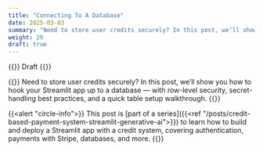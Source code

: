 ```yaml
---
title: "Connecting To A Database"
date: 2025-03-03
summary: "Need to store user credits securely? In this post, we’ll show you how to hook your Streamlit app up to a database — with row-level security, secret-handling best practices, and a quick table setup walkthrough."
weight: 20
draft: true
---
```


{{<badge>}}
Draft
{{</badge>}}

{{<lead>}}
Need to store user credits securely? In this post, we’ll show you how to hook your Streamlit app up to a database — with row-level security, secret-handling best practices, and a quick table setup walkthrough.
{{</lead>}}

<!-- Series blurb -->
{{<alert "circle-info">}}
This post is [part of a series]({{<ref "/posts/credit-based-payment-system-streamlit-generative-ai">}}) to learn how to build and deploy a Streamlit app with a credit system, covering authentication, payments with Stripe, databases, and more.
{{</alert>}}

<!--
## Why Do We Need A Database?

Databases are the backbone of any dynamic application. In our case, we need to store and manage the credit balances of our users efficiently. Whether you’re updating credits after a transaction or querying the current balance, a database provides the reliability and performance necessary to keep everything in sync.

## Which Database Should I Choose?

There are a lot of options out there, and most would work just fine. For this project, I’ve chosen Supabase. It offers a generous free tier, is easy to set up, and integrates seamlessly with Streamlit. The decision ultimately comes down to deployment needs and the flexibility Supabase offers for modern apps.

Comparison + about supabase free tier (table)

## Requirements

add login

Before you start, install the necessary package with `pip install st-supabase-connection`.

## Connecting To A Database

### Configuring Your Supabase Project

- Sign up to [Supabase](https://supabase.com) and create a free account.
- Create a new project by filling out the required information:
  - project name
  - database password
  - region (closest to your users)
  - Click "Create new project"
- In the left sidebar, click "Table Editor", click "Create a new table" and fill out the required information:
  - Name: the name of the table, we will use `users`, if you decide to use something else just make sure to adpat the code examples accordingly
  - Description: optional
  - Keep "Enable Row Level Security (RLS)" checked.
  - Edit columns so you have the following:
    - id, int8, set as primary key
    - created_at, timestamptz, with default value `now()`
    - email, text, click the gear icon, uncheck "Is Nullable" and check "Is Unique"
    - credits, int4 (max value is 2147483647, i.e. more than $21 million because we will store cents), click the gear icon, uncheck "Is Nullable", set `0` as the default value
  - Click "Save"
- In the left sidebar, click "Project overview", scroll down a bit, this is where you can find the `Project URL` and `API Key`, you will need them soon.

RLS Policies

- In the left sidebar, click "Authentication", select "Policies" if it's not already selected, and click "Create policy".
- Create one policies from the templates "Enable insert for authenticated users only"
- Click on the policy template "Enable read access for all users", rename it "Enable read access for authenticated users only", select `authenticated` for target roles, click on "Save policy".
- Enable update policy
- Still in "Authentication", click on "Users" in the left sidebar. These are the Supabase users, not your app users, they are used to determine who has the right to which policy with RLS.
- Click on "Add user > Create a new user", put in an email address and a password of your choice, leave "auto confirm user" checked on and click "create user"
- Keep your email address and password available, you will need them soon.

Sign Up and Create a Project:
Visit Supabase and sign up for a free account.
Click “Create new project” and fill in:
Project Name: Pick something memorable.
Database Password: Choose a strong password.
Region: Select the region closest to your users.
Click "Create new project".
Create Your Table:
In the left sidebar, click Table Editor.
Click Create a new table and fill in the following:
Name: Use users (or any name you prefer—just update your code accordingly).
Description: Optional.
Enable Row Level Security (RLS): Keep this checked.
Edit Columns to include:
id: Type int8 and set as the primary key.
created_at: Type timestamptz with a default value of now().
email: Type text. Click the gear icon, uncheck "Is Nullable" and check "Is Unique".
credits: Type int4 (max value 2147483647, which is more than enough since we store cents). Click the gear icon, uncheck "Is Nullable", and set the default value to 0.
Click Save.
Get Your Project Credentials:
In the left sidebar, click Project overview.
Scroll down to find your Project URL and API Key. You’ll need these soon.
Set Up RLS Policies:
In the left sidebar, click Authentication, then select Policies.
Click Create policy and choose the template Enable insert for authenticated users only.
Next, select the template Enable read access for all users, rename it to Enable read access for authenticated users only, set the target role to authenticated, and click Save policy.
Still under Authentication, click Users in the left sidebar.
Click Add user > Create a new user, enter an email address and a password of your choice, ensure auto confirm user is checked, then click create user.
Keep these credentials handy for your connection.

### Connecting To Your Database

In your `secrets.toml` file, add the following section:

```toml
[connections.supabase]
SUPABASE_URL = "xxxx"
SUPABASE_KEY = "xxxx"
EMAIL_ADDRESS = "xxxx"
PASSWORD = "xxxx"
```

{{<alert>}} Make sure you never publish your secrets, do not commit them to GitHub! Always include `secrets.toml` in your `.gitignore` file. Read more about secrets management [here](https://docs.streamlit.io/develop/concepts/connections/secrets-management). {{</alert>}} -->

<!-- markdownlint-disable -->
<!-- {{<highlight python "linenos=table,hl_lines=2-3 5">}}
import streamlit as st
from st_supabase_connection import SupabaseConnection

# Initialize connection.
conn = st.connection("supabase",type=SupabaseConnection)
conn.auth.sign_in_with_password(
    {
        "email": st.secrets["connections"]["supabase"]["EMAIL_ADDRESS"],
        "password": st.secrets["connections"]["supabase"]["PASSWORD"],
    }
)
{{</highlight>}} -->
<!-- markdownlint-enable -->

<!-- Explain caching and ttl.

## Create users as they connect

## Testing Your Database Setup

## Next Steps -->
